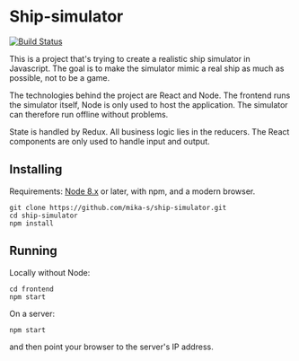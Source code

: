 # Ship-simulator

[![Build Status](https://travis-ci.org/mika-s/ship-simulator.svg?branch=production)](https://travis-ci.org/mika-s/ship-simulator)

This is a project that's trying to create a realistic ship simulator in Javascript.
The goal is to make the simulator mimic a real ship as much as possible, not to
be a game.

The technologies behind the project are React and Node. The frontend runs the
simulator itself, Node is only used to host the application. The simulator
can therefore run offline without problems.

State is handled by Redux. All business logic lies in the reducers. The React
components are only used to handle input and output.

## Installing

Requirements: [Node 8.x](https://nodejs.org/en/) or later, with npm, and a modern browser.

```
git clone https://github.com/mika-s/ship-simulator.git
cd ship-simulator
npm install
```

## Running

Locally without Node:

```
cd frontend
npm start
```

On a server:

```
npm start
```
and then point your browser to the server's IP address.
